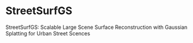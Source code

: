 # StreetSurfGS
StreetSurfGS: Scalable Large Scene Surface Reconstruction with Gaussian Splatting for Urban Street Scences
